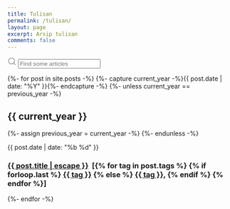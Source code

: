```yaml
---
title: Tulisan
permalink: /tulisan/
layout: page
excerpt: Arsip tulisan
comments: false
---
```


<div class="search-article">
  <label for="search-input" aria-hidden="true">
    <svg xmlns="http://www.w3.org/2000/svg" width="20" height="20" viewBox="0 0 24 24" fill="none" stroke="rgba(128,128,128,0.8)" stroke-width="2" stroke-linecap="round" stroke-linejoin="round" class="feather feather-search"><circle cx="11" cy="11" r="8"></circle><line x1="21" y1="21" x2="16.65" y2="16.65"></line></svg>
  </label>
  <input type="search" id="search-input" placeholder="Find some articles" aria-label="Search">
</div>

<ul id="search-results"></ul>

{%- for post in site.posts -%}
  {%- capture current_year -%}{{ post.date | date: "%Y" }}{%- endcapture -%}
  {%- unless current_year == previous_year -%}
    <h2>{{ current_year }}</h2>
    {%- assign previous_year = current_year -%}
  {%- endunless -%}
  <article class="post-item">
    <span class="post-item-date">{{ post.date | date: "%b %d" }}</span>
    <h3 class="post-item-title">
      <a href="{{ post.url }}">{{ post.title | escape }}</a>&nbsp;
      [{% for tag in post.tags %}
      {% if forloop.last %}
      <a href="/tags#{{ tag }}">{{ tag }}</a>
      {% else %}
      <a href="/tags#{{ tag }}">{{ tag }}</a>, 
      {% endif %}
      {% endfor %}]
    </h3> 
    <!-- <h3 class="post-item-title">
      <table id="utama">
        <tbody>
            <th>{{ post.date | date: "%b" }}</th>
            <td><a href="{{ post.url }}">{{ post.title | escape }}</a></td>
            <td>
                [{% for tag in post.tags %}
                {% if forloop.last %}
                <a href="/tags#{{ tag }}">{{ tag }}</a>
                {% else %}
                <a href="/tags#{{ tag }}">{{ tag }}</a>, 
                {% endif %}
                {% endfor %}]
            </td>
        </tbody>
      </table>
    </h3> --> 
  </article>
{%- endfor -%}